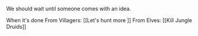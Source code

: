 We should wait until someone comes with an idea.

When it's done
	From Villagers: [[Let's hunt more ]]
	From Elves: [[Kill Jungle Druids]]
